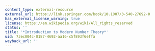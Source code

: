```yaml
---
content_type: external-resource
external_url: https://link.springer.com/book/10.1007/3-540-27692-0
has_external_license_warning: true
license: https://en.wikipedia.org/wiki/All_rights_reserved
status: ''
title: '*Introduction to Modern Number Theory*'
uid: 73ec004c-0187-4692-aa16-c5f893f6effa
wayback_url: ''
---
```

